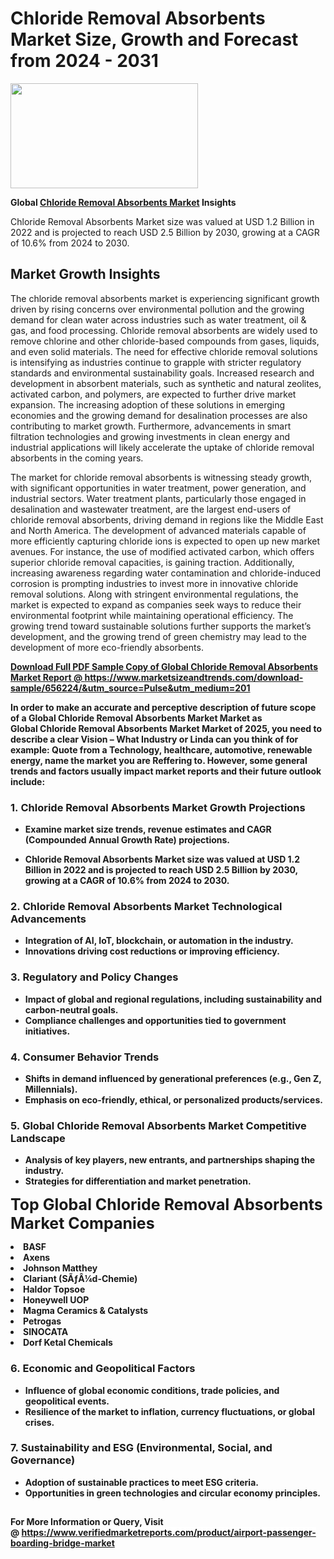 <H1>Chloride Removal Absorbents Market Size, Growth and Forecast from 2024 - 2031</H1><img class="aligncenter size-medium wp-image-584254" src="https://thirdeyenews.in/wp-content/uploads/2024/09/Global-Market-Research-300x168.jpeg" alt="" width="300" height="168" /><p><strong>Global&nbsp;<a href="https://www.marketsizeandtrends.com/download-sample/656224/&amp;utm_source=Pulse&amp;utm_medium=201">Chloride Removal Absorbents Market</a> Insights</strong></p><p>Chloride Removal Absorbents Market size was valued at USD 1.2 Billion in 2022 and is projected to reach USD 2.5 Billion by 2030, growing at a CAGR of 10.6% from 2024 to 2030.</p><p><h2>Market Growth Insights</h2> <p>The chloride removal absorbents market is experiencing significant growth driven by rising concerns over environmental pollution and the growing demand for clean water across industries such as water treatment, oil & gas, and food processing. Chloride removal absorbents are widely used to remove chlorine and other chloride-based compounds from gases, liquids, and even solid materials. The need for effective chloride removal solutions is intensifying as industries continue to grapple with stricter regulatory standards and environmental sustainability goals. Increased research and development in absorbent materials, such as synthetic and natural zeolites, activated carbon, and polymers, are expected to further drive market expansion. The increasing adoption of these solutions in emerging economies and the growing demand for desalination processes are also contributing to market growth. Furthermore, advancements in smart filtration technologies and growing investments in clean energy and industrial applications will likely accelerate the uptake of chloride removal absorbents in the coming years.</p> <p><strong><a href="#"></a></strong></p> <p>The market for chloride removal absorbents is witnessing steady growth, with significant opportunities in water treatment, power generation, and industrial sectors. Water treatment plants, particularly those engaged in desalination and wastewater treatment, are the largest end-users of chloride removal absorbents, driving demand in regions like the Middle East and North America. The development of advanced materials capable of more efficiently capturing chloride ions is expected to open up new market avenues. For instance, the use of modified activated carbon, which offers superior chloride removal capacities, is gaining traction. Additionally, increasing awareness regarding water contamination and chloride-induced corrosion is prompting industries to invest more in innovative chloride removal solutions. Along with stringent environmental regulations, the market is expected to expand as companies seek ways to reduce their environmental footprint while maintaining operational efficiency. The growing trend toward sustainable solutions further supports the market’s development, and the growing trend of green chemistry may lead to the development of more eco-friendly absorbents. <p><strong><a href="#"></p><p><span class=""><strong>Download Full PDF Sample Copy of Global Chloride Removal Absorbents Market Report</strong> @ <a href="https://www.marketsizeandtrends.com/download-sample/656224/&amp;utm_source=Pulse&amp;utm_medium=201" target="_blank">https://www.marketsizeandtrends.com/download-sample/656224/&amp;utm_source=Pulse&amp;utm_medium=201</a></span></p><p>In order to make an accurate and perceptive description of future scope of a Global&nbsp;Chloride Removal Absorbents Market Market as Global&nbsp;Chloride Removal Absorbents Market Market of 2025, you need to describe a clear Vision &ndash; What Industry or Linda can you think of for example: Quote from a Technology, healthcare, automotive, renewable energy, name the market you are Reffering to. However, some general trends and factors usually impact market reports and their future outlook include:</p><h3>1.&nbsp;<strong>Chloride Removal Absorbents Market Growth Projections</strong></h3><ul><li>Examine market size trends, revenue estimates and CAGR (Compounded Annual Growth Rate) projections.</li><li><p>Chloride Removal Absorbents Market size was valued at USD 1.2 Billion in 2022 and is projected to reach USD 2.5 Billion by 2030, growing at a CAGR of 10.6% from 2024 to 2030.</p></li></ul><h3>2.&nbsp;<strong>Chloride Removal Absorbents Market Technological Advancements</strong></h3><ul><li>Integration of AI, IoT, blockchain, or automation in the industry.</li><li>Innovations driving cost reductions or improving efficiency.</li></ul><h3>3.&nbsp;<strong>Regulatory and Policy Changes</strong></h3><ul><li>Impact of global and regional regulations, including sustainability and carbon-neutral goals.</li><li>Compliance challenges and opportunities tied to government initiatives.</li></ul><h3>4.&nbsp;<strong>Consumer Behavior Trends</strong></h3><ul><li>Shifts in demand influenced by generational preferences (e.g., Gen Z, Millennials).</li><li>Emphasis on eco-friendly, ethical, or personalized products/services.</li></ul><h3>5.&nbsp;<strong>Global Chloride Removal Absorbents Market Competitive Landscape</strong></h3><ul><li>Analysis of key players, new entrants, and partnerships shaping the industry.</li><li>Strategies for differentiation and market penetration.</li></ul><p data-pm-slice="1 1 []"><span style="color: inherit; font-family: inherit; font-size: 25px;">Top Global Chloride Removal Absorbents Market Companies</span></p><div class="" data-test-id=""><p><li>BASF</li><li> Axens</li><li> Johnson Matthey</li><li> Clariant (SÃƒÂ¼d-Chemie)</li><li> Haldor Topsoe</li><li> Honeywell UOP</li><li> Magma Ceramics & Catalysts</li><li> Petrogas</li><li> SINOCATA</li><li> Dorf Ketal Chemicals</li></p></div><h3>6.&nbsp;<strong>Economic and Geopolitical Factors</strong></h3><ul><li>Influence of global economic conditions, trade policies, and geopolitical events.</li><li>Resilience of the market to inflation, currency fluctuations, or global crises.</li></ul><h3>7.&nbsp;<strong>Sustainability and ESG (Environmental, Social, and Governance)</strong></h3><ul><li>Adoption of sustainable practices to meet ESG criteria.</li><li>Opportunities in green technologies and circular economy principles.</li></ul><h2><strong style="font-size: 14px;">For More Information or Query, Visit @&nbsp;</strong><a style="background-color: #ffffff; font-size: 14px;" href="https://www.marketsizeandtrends.com/report/chloride-removal-absorbents-market/" target="_blank">https://www.verifiedmarketreports.com/product/airport-passenger-boarding-bridge-market</a></h2>
